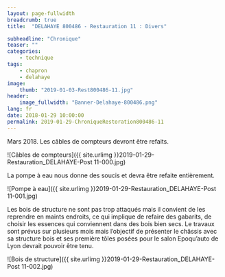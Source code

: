 ```yaml
---
layout: page-fullwidth
breadcrumb: true
title:  "DELAHAYE 800486 - Restauration 11 : Divers"

subheadline: "Chronique" 
teaser: ""
categories:
    - technique
tags:
    - chapron
    - delahaye
image:
    thumb: "2019-01-03-Rest800486-11.jpg"
header:
    image_fullwidth: "Banner-Delahaye-800486.png"
lang: fr
date: 2018-01-29 10:00:00
permalink: 2019-01-29-ChroniqueRestoration800486-11
---
```

Mars 2018.
Les câbles de compteurs devront être refaits.

![Câbles de compteurs]({{ site.urlimg }}2019-01-29-Restauration_DELAHAYE-Post 11-000.jpg)



La pompe à eau nous donne des soucis et devra être refaite entièrement.

![Pompe à eau]({{ site.urlimg }}2019-01-29-Restauration_DELAHAYE-Post 11-001.jpg)



Les bois de structure ne sont pas trop attaqués mais il convient de les reprendre en maints endroits, ce qui implique de refaire des gabarits, de choisir les essences qui conviennent dans des bois bien secs. Le travaux sont prévus sur plusieurs mois mais l’objectif de présenter le châssis avec sa structure bois et ses première tôles posées pour le salon Epoqu’auto de Lyon devrait pouvoir être tenu.

![Bois de structure]({{ site.urlimg }}2019-01-29-Restauration_DELAHAYE-Post 11-002.jpg)
